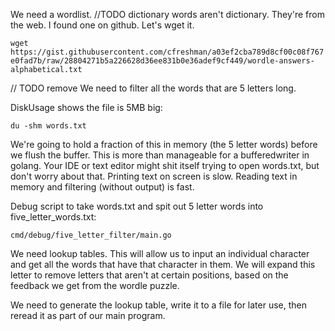 We need a wordlist. //TODO dictionary words aren't dictionary. They're from the web.
I found one on github. Let's wget it.

`wget https://gist.githubusercontent.com/cfreshman/a03ef2cba789d8cf00c08f767e0fad7b/raw/28804271b5a226628d36ee831b0e36adef9cf449/wordle-answers-alphabetical.txt`

// TODO remove
We need to filter all the words that are 5 letters long.

DiskUsage shows the file is 5MB big:

`du -shm words.txt`

We're going to hold a fraction of this in memory (the 5 letter words) before we flush the 
buffer. This is more than manageable for a bufferedwriter in golang. Your IDE or text editor might shit 
itself trying to open words.txt, but don't worry about that. Printing text on screen is slow.
Reading text in memory and filtering (without output) is fast.

Debug script to take words.txt and spit out 5 letter words into five_letter_words.txt:

`cmd/debug/five_letter_filter/main.go`

We need lookup tables. This will allow us to input an individual character and get all the 
words that have that character in them. We will expand this letter to remove letters that 
aren't at certain positions, based on the feedback we get from the wordle puzzle.

We need to generate the lookup table, write it to a file for later use, then reread it as part
of our main program.


